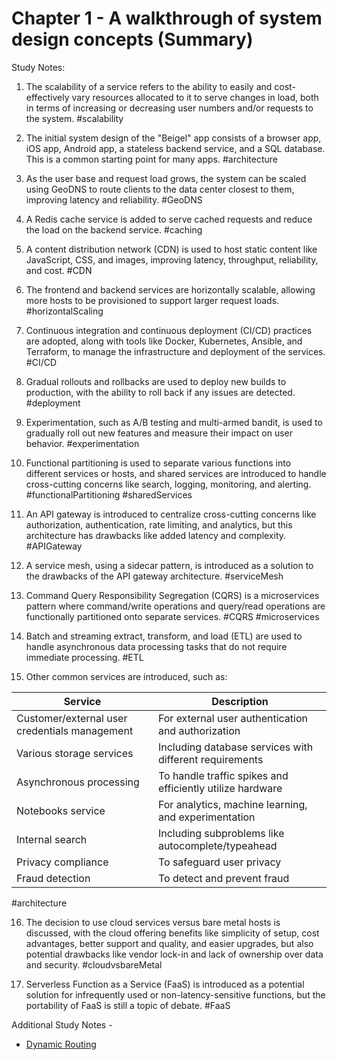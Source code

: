 # Chapter 1 - A walkthrough of system design concepts (Summary)

Study Notes:

1. The scalability of a service refers to the ability to easily and cost-effectively vary resources allocated to it to serve changes in load, both in terms of increasing or decreasing user numbers and/or requests to the system. #scalability

2. The initial system design of the "Beigel" app consists of a browser app, iOS app, Android app, a stateless backend service, and a SQL database. This is a common starting point for many apps. #architecture

3. As the user base and request load grows, the system can be scaled using GeoDNS to route clients to the data center closest to them, improving latency and reliability. #GeoDNS

4. A Redis cache service is added to serve cached requests and reduce the load on the backend service. #caching

5. A content distribution network (CDN) is used to host static content like JavaScript, CSS, and images, improving latency, throughput, reliability, and cost. #CDN

6. The frontend and backend services are horizontally scalable, allowing more hosts to be provisioned to support larger request loads. #horizontalScaling

7. Continuous integration and continuous deployment (CI/CD) practices are adopted, along with tools like Docker, Kubernetes, Ansible, and Terraform, to manage the infrastructure and deployment of the services. #CI/CD

8. Gradual rollouts and rollbacks are used to deploy new builds to production, with the ability to roll back if any issues are detected. #deployment

9. Experimentation, such as A/B testing and multi-armed bandit, is used to gradually roll out new features and measure their impact on user behavior. #experimentation

10. Functional partitioning is used to separate various functions into different services or hosts, and shared services are introduced to handle cross-cutting concerns like search, logging, monitoring, and alerting. #functionalPartitioning #sharedServices

11. An API gateway is introduced to centralize cross-cutting concerns like authorization, authentication, rate limiting, and analytics, but this architecture has drawbacks like added latency and complexity. #APIGateway

12. A service mesh, using a sidecar pattern, is introduced as a solution to the drawbacks of the API gateway architecture. #serviceMesh

13. Command Query Responsibility Segregation (CQRS) is a microservices pattern where command/write operations and query/read operations are functionally partitioned onto separate services. #CQRS #microservices

14. Batch and streaming extract, transform, and load (ETL) are used to handle asynchronous data processing tasks that do not require immediate processing. #ETL

15. Other common services are introduced, such as:

| Service                                       | Description                                               |
| --------------------------------------------- | --------------------------------------------------------- |
| Customer/external user credentials management | For external user authentication and authorization        |
| Various storage services                      | Including database services with different requirements   |
| Asynchronous processing                       | To handle traffic spikes and efficiently utilize hardware |
| Notebooks service                             | For analytics, machine learning, and experimentation      |
| Internal search                               | Including subproblems like autocomplete/typeahead         |
| Privacy compliance                            | To safeguard user privacy                                 |
| Fraud detection                               | To detect and prevent fraud                               |

#architecture

16. The decision to use cloud services versus bare metal hosts is discussed, with the cloud offering benefits like simplicity of setup, cost advantages, better support and quality, and easier upgrades, but also potential drawbacks like vendor lock-in and lack of ownership over data and security. #cloudvsbareMetal

17. Serverless Function as a Service (FaaS) is introduced as a potential solution for infrequently used or non-latency-sensitive functions, but the portability of FaaS is still a topic of debate. #FaaS

Additional Study Notes -

- [Dynamic Routing](https://github.com/vidyabhandary/til/blob/master/misc/Dynamic_Routing.md)
